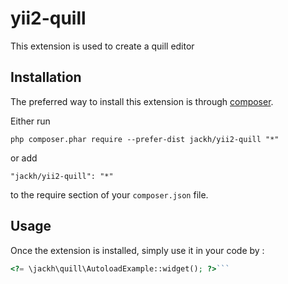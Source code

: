 yii2-quill
==========
This extension is used to create a quill editor

Installation
------------

The preferred way to install this extension is through [composer](http://getcomposer.org/download/).

Either run

```
php composer.phar require --prefer-dist jackh/yii2-quill "*"
```

or add

```
"jackh/yii2-quill": "*"
```

to the require section of your `composer.json` file.


Usage
-----

Once the extension is installed, simply use it in your code by  :

```php
<?= \jackh\quill\AutoloadExample::widget(); ?>```
